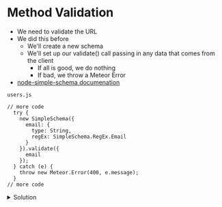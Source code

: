 # Method Validation
* We need to validate the URL
* We did this before
    - We'll create a new schema
    - We'll set up our validate() call passing in any data that comes from the client
        + If all is good, we do nothing
        + If bad, we throw a Meteor Error
* [node-simple-schema documenation](https://github.com/aldeed/node-simple-schema)

`users.js`

```
// more code
  try {
    new SimpleSchema({
      email: {
        type: String,
        regEx: SimpleSchema.RegEx.Email
      }
    }).validate({
      email
    });
  } catch (e) {
    throw new Meteor.Error(400, e.message);
  }
// more code
```

<details>
  <summary>Solution</summary>
```
import { Meteor } from 'meteor/meteor';
import { Mongo } from 'meteor/mongo';
import SimpleSchema from 'simpl-schema';

export const Links = new Mongo.Collection('links');

if (Meteor.isServer) {
  Meteor.publish('linksPub', function() {
      return Links.find({userId: this.userId });
  });
}

Meteor.methods({
  'links.insert'(url) {
    // check if the user is not logged in
    if (!this.userId) {
      // throw Meteor error
      throw new Meteor.Error('not-authorized');
    }

    try {
      new SimpleSchema({
        url: {
          type: String,
          regEx: SimpleSchema.RegEx.Url
        }
      }).validate({
        url
      });
    } catch (e) {
      throw new Meteor.Error(400, e.message);
    }

    Links.insert({
      url,
      userId: this.userId
    });
  }
});
```

![error bad url](https://i.imgur.com/AbrJICk.png)

The errorClass **reason** is `"Url must be a valid URL"`

This is not a user friendly error notification. Sounds strange

We could use a custom error message like:

```
onSubmit(e) {
    e.preventDefault();

    const email = this.refs.email.value.trim();
    const password = this.refs.password.value.trim();

    Meteor.loginWithPassword({email}, password, (err) => {
      // console.log('Login callback', err);
      if (err) {
        this.setState({ error: 'Unable to login. Check email and password' });
      } else {
        this.setState({ error: '' });
      }
    });
  }
```

But we can change the reason of the error object because it is taking the property name **url** and it's trying to create a human readable version by Add a capital letter and tags on a generic message `Url must be a valid URL`

## The label property
* We can change `Url` to anything we like via the **label** property
* `label` can be added on to anything inside of Simpl Schema

```
try {
      new SimpleSchema({
        url: {
          type: String,
          label: 'Your link',
          regEx: SimpleSchema.RegEx.Url
        }
      }).validate({
        url
      });
    } catch (e) {
      throw new Meteor.Error(400, e.message);
    }
```

![label doing its work](https://i.imgur.com/m1k445p.png)
</details>

## Fix issue with SimpleSchema
Currently, we have to wrap SimpleSchema in a `try catch` block to rethrow a generic error as a Meteor error. We are doing it in the links.js file. We're doing it in the users.js file and it is something we'll have to do in our other methods

### Tell SimpleSchema to throw a Meteor error by default
We will create a new folder `imports/startup`

[Documentation](https://github.com/aldeed/node-simple-schema#customize-the-error-that-is-thrown)

* Has some startup scripts
* Will enable us to configure SimpleSchema so that when it does get used on the `client` and the `server` it has some modified behavior (we will modify the error it throws)
* Adding this code will help remove all `try catch` blocks polluting our beautiful code

`imports/startup/simple-schema-configuration.js`

```
import {Meteor} from 'meteor/meteor';
import SimpleSchema from 'simpl-schema';
```

**tip** Good pattern to use in all your Applications

* All you client Applications can use simpl-schema
* All of them can have this configuration file

```
import {Meteor} from 'meteor/meteor';
import SimpleSchema from 'simpl-schema';

SimpleSchema.defineValidationErrorTransform(() {
  
});
```

* We pass `defineValidationErrorTransform()` our function and that function gets executed every time SimpleSchema creates an error and it allows us to change that error

```
import {Meteor} from 'meteor/meteor';
import SimpleSchema from 'simpl-schema';

SimpleSchema.defineValidationErrorTransform((e) => {
  return new Meteor.Error(400, e.message);
});
```

* We take the default error and replace it with our Meteor error
* We do not use throw as it will be done internally by SimpleSchema
* We use `400` as our static code because all of this code will be related to data that is not of the format we expect
* We pull the reason off of the error (we pass in `e.message` as that reason)
* Before we remove our try catch blocks, we will need to import `simple-schema-configuration.js` into `client/main.js` and `server/main.js`
  - Why on both the client and the server?
    + Because our Meteor Methods run on both so we need this file on both

`client/main.js`

```
import { Meteor } from 'meteor/meteor';
import { Tracker } from 'meteor/tracker';
import ReactDOM from 'react-dom';

import { routes, onAuthChange } from './../imports/routes/routes';
// add this line
import './../imports/startup/simple-schema-configuration.js';

Tracker.autorun(() => {
  const isAuthenticated = !!Meteor.userId();
  onAuthChange(isAuthenticated);
});

Meteor.startup(() => {
  ReactDOM.render(routes, document.getElementById('app'));
});
```

`server/main.js`

```
import { Meteor } from 'meteor/meteor';

import './../imports/api/users';
import './../imports/api/links';
// add this line
import './../imports/startup/simple-schema-configuration.js';

Meteor.startup(() => {

});

```

`links.js`

We can now remove the `try/catch` blocks

Change this:

```
import { Meteor } from 'meteor/meteor';
import { Mongo } from 'meteor/mongo';
import SimpleSchema from 'simpl-schema';

export const Links = new Mongo.Collection('links');

if (Meteor.isServer) {
  Meteor.publish('linksPub', function() {
      return Links.find({userId: this.userId });
  });
}

Meteor.methods({
  'links.insert'(url) {
    // check if the user is not logged in
    if (!this.userId) {
      // throw Meteor error
      throw new Meteor.Error('not-authorized');
    }
    
    // we will be removing this try/catch block
    try {
      new SimpleSchema({
        url: {
          type: String,
          label: 'Your link',
          regEx: SimpleSchema.RegEx.Url
        }
      }).validate({
        url
      });
    } catch (e) {
      throw new Meteor.Error(400, e.message);
    }

    Links.insert({
      url,
      userId: this.userId
    });
  }
});
```

To this:

```
import { Meteor } from 'meteor/meteor';
import { Mongo } from 'meteor/mongo';
import SimpleSchema from 'simpl-schema';

export const Links = new Mongo.Collection('links');

if (Meteor.isServer) {
  Meteor.publish('linksPub', function() {
      return Links.find({userId: this.userId });
  });
}

Meteor.methods({
  'links.insert'(url) {
    // check if the user is not logged in
    if (!this.userId) {
      // throw Meteor error
      throw new Meteor.Error('not-authorized');
    }

    new SimpleSchema({
      url: {
        type: String,
        label: 'Your link',
        regEx: SimpleSchema.RegEx.Url
      }
    }).validate({
      url
    });

    Links.insert({
      url,
      userId: this.userId
    });
  }
});
```

We can also remove the `try/catch` block in `users.js`

```
import SimpleSchema from 'simpl-schema';
import { Accounts } from 'meteor/accounts-base';

Accounts.validateNewUser((user) => {
  const email = user.emails[0].address;

  new SimpleSchema({
    email: {
      type: String,
      regEx: SimpleSchema.RegEx.Email
    }
  }).validate({
    email
  });

  return true;
});
```

### Now test
1. Log in
2. Add a bogus URL

You should see this in your console (same as before but now we're not using try/catch to generate Meteor errors)

![same error with config](https://i.imgur.com/JcyJynb.png)

And if you try to sign up a new user and enter a bogus email with a password of more than 8 characters we still get the same error notification on the screen if though we changed how this message shows up

## Review
* We validated proper URLs are entered into our Database
* All data coming in is going to be appropriate

**note** Let's remove all our links from MongoDB

`$ meteor mongo`

`> db.links.remove({})`



